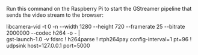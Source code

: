 Run this command on the Raspberry Pi to start the GStreamer pipeline that sends the video stream to the browser:

libcamera-vid -t 0 -n --width 1280 --height 720 --framerate 25 --bitrate 2000000 --codec h264 -o - | \
gst-launch-1.0 -v fdsrc ! h264parse ! rtph264pay config-interval=1 pt=96 ! \
udpsink host=127.0.0.1 port=5000
